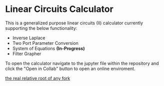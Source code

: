 # Linear Circuits Calculator

This is a generalized purpose linear circuits (II) calculator currently supporting the below functionality:
- Inverse Laplace
- Two Port Parameter Conversion
- System of Equations **(In-Progress)**
- Filter Grapher 

To open the calculator navigate to the jupyter file within the repository and click the "Open in Collab" button to open an online enviroment.

[the real relative root of any fork](/../Linear-Circuits-2-Calculator.ipynb)


